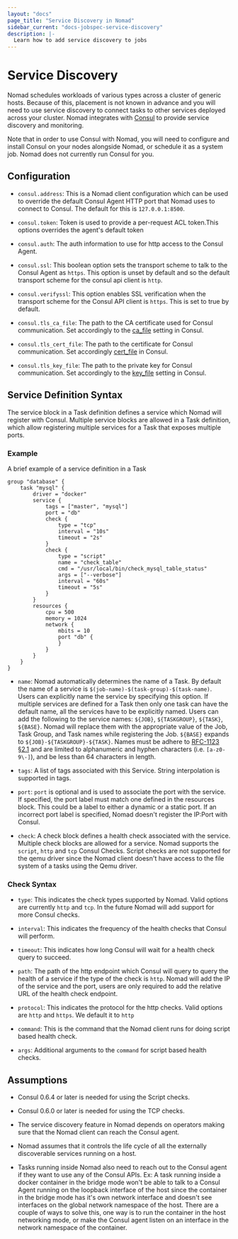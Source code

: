```yaml
---
layout: "docs"
page_title: "Service Discovery in Nomad"
sidebar_current: "docs-jobspec-service-discovery"
description: |-
  Learn how to add service discovery to jobs
---
```


# Service Discovery

Nomad schedules workloads of various types across a cluster of generic hosts.
Because of this, placement is not known in advance and you will need to use
service discovery to connect tasks to other services deployed across your
cluster. Nomad integrates with [Consul](https://www.consul.io) to provide service
discovery and monitoring.

Note that in order to use Consul with Nomad, you will need to configure and
install Consul on your nodes alongside Nomad, or schedule it as a system job.
Nomad does not currently run Consul for you.

## Configuration

* `consul.address`: This is a Nomad client configuration which can be used to
  override the default Consul Agent HTTP port that Nomad uses to connect to
  Consul. The default for this is `127.0.0.1:8500`.

* `consul.token`: Token is used to provide a per-request ACL token.This options
  overrides the agent's default token

* `consul.auth`: The auth information to use for http access to the Consul
  Agent.

* `consul.ssl`: This boolean option sets the transport scheme to talk to the Consul
  Agent as `https`. This option is unset by default and so the default transport
  scheme for the consul api client is `http`.

* `consul.verifyssl`: This option enables SSL verification when the transport
 scheme for the Consul API client is `https`. This is set to true by default.

* `consul.tls_ca_file`: The path to the CA certificate used for Consul communication.
  Set accordingly to the
  [ca_file](https://www.consul.io/docs/agent/options.html#ca_file) setting in
  Consul.

* `consul.tls_cert_file`: The path to the certificate for Consul communication. Set
  accordingly
  [cert_file](https://www.consul.io/docs/agent/options.html#cert_file) in
  Consul.

* `consul.tls_key_file`: The path to the private key for Consul communication.
  Set accordingly to the
  [key_file](https://www.consul.io/docs/agent/options.html#key_file) setting in
  Consul.

## Service Definition Syntax

The service block in a Task definition defines a service which Nomad will
register with Consul. Multiple service blocks are allowed in a Task definition,
which allow registering multiple services for a Task that exposes multiple
ports.

### Example

A brief example of a service definition in a Task

```
group "database" {
    task "mysql" {
        driver = "docker"
        service {
            tags = ["master", "mysql"]
            port = "db"
            check {
                type = "tcp"
                interval = "10s"
                timeout = "2s"
            }
            check {
                type = "script"
                name = "check_table"
                cmd = "/usr/local/bin/check_mysql_table_status"
                args = ["--verbose"]
                interval = "60s"
                timeout = "5s"
            }
        }
        resources {
            cpu = 500
            memory = 1024
            network {
                mbits = 10
                port "db" {
                }
            }
        }
    }
}
```

* `name`: Nomad automatically determines the name of a Task. By default the
  name of a service is `$(job-name)-$(task-group)-$(task-name)`. Users can
  explicitly name the service by specifying this option. If multiple services
  are defined for a Task then only one task can have the default name, all
  the services have to be explicitly named.  Users can add the following to
  the service names: `${JOB}`, `${TASKGROUP}`, `${TASK}`, `${BASE}`.  Nomad
  will replace them with the appropriate value of the Job, Task Group, and
  Task names while registering the Job. `${BASE}` expands to
  `${JOB}-${TASKGROUP}-${TASK}`.  Names must be adhere to
  [RFC-1123 §2.1](https://tools.ietf.org/html/rfc1123#section-2) and are
  limited to alphanumeric and hyphen characters (i.e. `[a-z0-9\-]`), and be
  less than 64 characters in length.

* `tags`: A list of tags associated with this Service. String interpolation is
  supported in tags.

* `port`: `port` is optional and is used to associate the port with the service.
  If specified, the port label must match one defined in the resources block.
  This could be a label to either a dynamic or a static port. If an incorrect
  port label is specified, Nomad doesn't register the IP:Port with Consul.

* `check`: A check block defines a health check associated with the service.
  Multiple check blocks are allowed for a service. Nomad supports the `script`,
  `http` and `tcp` Consul Checks. Script checks are not supported for the qemu
  driver since the Nomad client doesn't have access to the file system of a
  tasks using the Qemu driver.

### Check Syntax

* `type`: This indicates the check types supported by Nomad. Valid options are
  currently `http` and `tcp`. In the future Nomad will add support for more
  Consul checks.

* `interval`: This indicates the frequency of the health checks that Consul will
  perform.

* `timeout`: This indicates how long Consul will wait for a health check query
  to succeed.

* `path`: The path of the http endpoint which Consul will query to query the
  health of a service if the type of the check is `http`. Nomad will add the IP
  of the service and the port, users are only required to add the relative URL
  of the health check endpoint.

* `protocol`: This indicates the protocol for the http checks. Valid options
  are `http` and `https`. We default it to `http`

* `command`: This is the command that the Nomad client runs for doing script based
  health check.

* `args`: Additional arguments to the `command` for script based health checks.

## Assumptions

* Consul 0.6.4 or later is needed for using the Script checks.

* Consul 0.6.0 or later is needed for using the TCP checks.

* The service discovery feature in Nomad depends on operators making sure that
  the Nomad client can reach the Consul agent.

* Nomad assumes that it controls the life cycle of all the externally
  discoverable services running on a host.

* Tasks running inside Nomad also need to reach out to the Consul agent if
  they want to use any of the Consul APIs. Ex: A task running inside a docker
  container in the bridge mode won't be able to talk to a Consul Agent running
  on the loopback interface of the host since the container in the bridge mode
  has it's own network interface and doesn't see interfaces on the global
  network namespace of the host. There are a couple of ways to solve this, one
  way is to run the container in the host networking mode, or make the Consul
  agent listen on an interface in the network namespace of the container.
